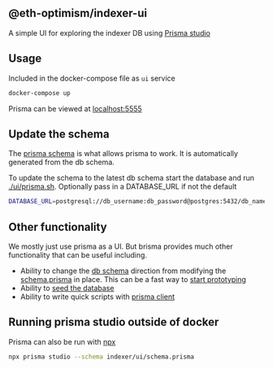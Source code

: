 ## @eth-optimism/indexer-ui

A simple UI for exploring the indexer DB using [Prisma studio](https://www.prisma.io)

## Usage

Included in the docker-compose file as `ui` service

```bash
docker-compose up
```

Prisma can be viewed at [localhost:5555](http://localhost:5555)

## Update the schema

The [prisma schema](https://www.prisma.io/docs/reference/api-reference/prisma-schema-reference) is what allows prisma to work. It is automatically generated from the db schema.

To update the schema to the latest db schema start the database and run [./ui/prisma.sh](./prisma.sh).  Optionally pass in a DATABASE_URL if not the default

```bash
DATABASE_URL=postgresql://db_username:db_password@postgres:5432/db_name
```

## Other functionality

We mostly just use prisma as a UI. But brisma provides much other functionality that can be useful including.

- Ability to change the [db schema](https://www.prisma.io/docs/reference/api-reference/command-reference#db-push) direction from modifying the [schema.prisma](./schema.prisma) in place. This can be a fast way to [start prototyping](https://www.prisma.io/docs/guides/migrate/prototyping-schema-db-push)
- Ability to [seed the database](https://www.prisma.io/docs/guides/migrate/seed-database)
- Ability to write quick scripts with [prisma client](https://www.prisma.io/docs/reference/api-reference/prisma-client-reference)

## Running prisma studio outside of docker

Prisma can also be run with [npx](https://docs.npmjs.com/cli/v8/commands/npx)

```bash
npx prisma studio --schema indexer/ui/schema.prisma
```
